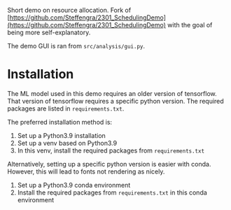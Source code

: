 
Short demo on resource allocation.
Fork of [https://github.com/Steffengra/2301_SchedulingDemo](https://github.com/Steffengra/2301_SchedulingDemo) with the goal of being more self-explanatory.

The demo GUI is ran from `src/analysis/gui.py`.

# Installation
The ML model used in this demo requires an older version of tensorflow.
That version of tensorflow requires a specific python version.
The required packages are listed in `requirements.txt`.

The preferred installation method is:
1. Set up a Python3.9 installation
2. Set up a venv based on Python3.9
3. In this venv, install the required packages from `requirements.txt`

Alternatively, setting up a specific python version is easier with conda.
However, this will lead to fonts not rendering as nicely.
1. Set up a Python3.9 conda environment
2. Install the required packages from `requirements.txt` in this conda environment